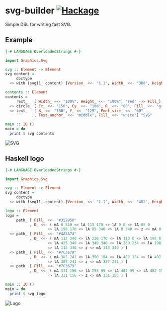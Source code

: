 svg-builder [![Hackage](https://img.shields.io/hackage/v/svg-builder.svg?style=flat)](https://hackage.haskell.org/package/svg-builder)
=========
Simple DSL for writing fast SVG.

## Example

``` haskell
{-# LANGUAGE OverloadedStrings #-}

import Graphics.Svg

svg :: Element -> Element
svg content =
     doctype
  <> with (svg11_ content) [Version_ <<- "1.1", Width_ <<- "300", Height_ <<- "200"]

contents :: Element
contents =
     rect_   [ Width_ <<- "100%", Height_ <<- "100%", "red" ->> Fill_]
  <> circle_ [ Cx_ <<- "150", Cy_ <<- "100", R_ <<- "80", Fill_ <<- "green"]
  <> text_   [ X_ <<- "150", Y_ <<- "125", Font_size_ <<- "60"
             , Text_anchor_ <<- "middle", Fill_ <<- "white"] "SVG"

main :: IO ()
main = do
  print $ svg contents
```

![SVG](http://i.imgur.com/dXu84xR.png)

## Haskell logo

``` haskell
{-# LANGUAGE OverloadedStrings #-}

import Graphics.Svg

svg :: Element -> Element
svg content =
     doctype
  <> with (svg11_ content) [Version_ <<- "1.1", Width_ <<- "482", Height_ <<- "340"]

logo :: Element
logo =
     path_ [ Fill_ <<- "#352950"
           , D_ <<- ( mA 0 340 <> lA 113 170 <> lA 0 0 <> lA 85 0
                   <> lA 198 170 <> lA 85 340 <> lA 0 340 <> z <> mA 0 340 ) ]
  <> path_ [ Fill_ <<- "#4A3A74"
           , D_ <<- ( mA 113 340 <> lA 226 170 <> lA 113 0 <> lA 198 0
                   <> lA 425 340 <> lA 340 340 <> lA 269 234 <> lA 198 340
                   <> lA 113 340 <> z <> mA 113 340 ) ]
  <> path_ [ Fill_ <<- "#7C3679"
           , D_ <<- ( mA 387 241 <> lA 350 184 <> lA 482 184 <> lA 482 241
                   <> lA 387 241 <> z <> mA 387 241 ) ]
  <> path_ [ Fill_ <<- "#7C3679"
           , D_ <<- ( mA 331 156 <> lA 293 99 <> lA 482 99 <> lA 482 156
                   <> lA 331 156 <> z <> mA 331 156 ) ]

main :: IO ()
main = do
  print $ svg logo
```  

![Logo](http://i.imgur.com/tuFExZl.png)
